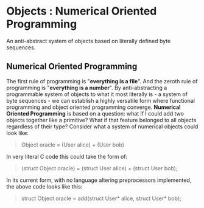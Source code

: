 # Objects : Numerical Oriented Programming

An anti-abstract system of objects based on literally defined byte sequences.

## Numerical Oriented Programming

The first rule of programming is "**everything is a file**". And the zeroth rule of programming is "**everything is a number**". By anti-abstracting a programmable system of objects to what it most literally is - a system of byte sequences - we can establish a highly versatile form where functional programming and object oriented programming converge. **Numerical Oriented Programming** is based on a question: what if I could add two objects together like a primitive? What if that feature belonged to all objects regardless of their type? Consider what a system of numerical objects could look like:

> Object oracle = (User alice) + (User bob)

In very literal C code this could take the form of:

> (struct Object oracle) = (struct User alice) + (struct User bob);

In its current form, with no language altering preprocessors implemented, the above code looks like this:

> struct Object oracle = add(struct User* alice, struct User* bob); 
